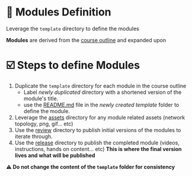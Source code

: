 # 🧬  Modules Definition

Leverage the `template` directory to define the modules

**Modules** are derived from the [course outline](../course-outline/template/README.md) and expanded upon

# ☑️ Steps to define Modules 

1. Duplicate the `template` directory for each module in the course outline 
   * Label *newly duplicated* directory with a shortened version of the module's title.
   * use the [README.md](./template/README.md) file in the *newly created template* folder to define the module.
2. Leverage the [assets](./template/assets) directory for any module related assets (network topology, png, gif… etc)
3. Use the [review](./template/review) directory to publish initial versions of the modules to iterate through.
4. Use the [release](./template/release) directory to publish the completed module (videos, instructions, hands on content… etc) 
**This is where the final version lives and what will be published**

**⚠️ Do not change the content of the `template` folder for consistency**